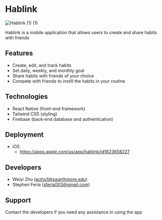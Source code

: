 # Hablink

![Hablink (1) (1)](https://user-images.githubusercontent.com/59520253/167726798-41142506-a6cb-4a07-9f82-c6a4aad7c9bd.png)

Hablink is a mobile application that allows users to create and share habits with friends

## Features

- Create, edit, and track habits
- Set daily, weekly, and monthly goal
- Share habits with friends of your choice
- Compete with friends to instill the habits in your routine

## Technologies

- React Native (front-end framework)
- Tailwind CSS (styling)
- Firebase (back-end database and authentication)

## Deployment

- iOS
  - <https://apps.apple.com/us/app/hablink/id1623658227>

## Developers

- Weiyi Zhu (wzhu1@swarthmore.edu)
- Stephen Feria (sferia003@gmail.com)

## Support

Contact the developers if you need any assistance in using the app
